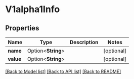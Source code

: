 # V1alpha1Info

## Properties

Name | Type | Description | Notes
------------ | ------------- | ------------- | -------------
**name** | Option<**String**> |  | [optional]
**value** | Option<**String**> |  | [optional]

[[Back to Model list]](../README.md#documentation-for-models) [[Back to API list]](../README.md#documentation-for-api-endpoints) [[Back to README]](../README.md)


